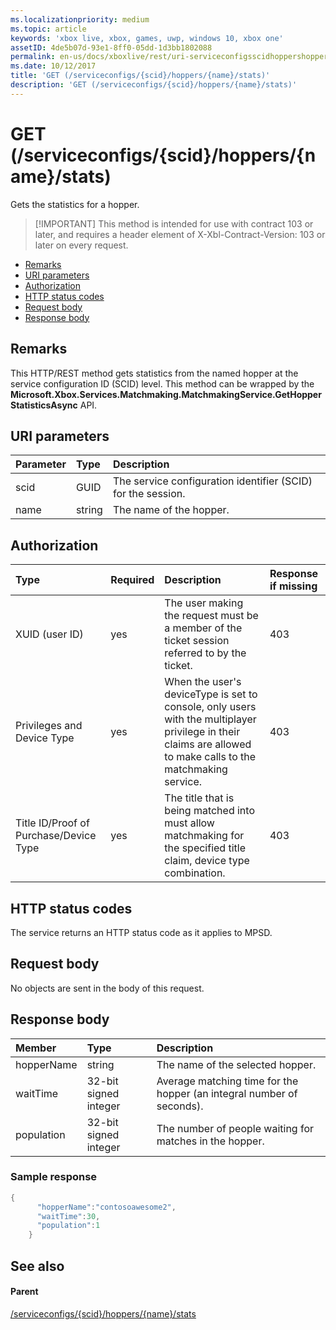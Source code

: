 ```yaml
---
ms.localizationpriority: medium
ms.topic: article
keywords: 'xbox live, xbox, games, uwp, windows 10, xbox one'
assetID: 4de5b07d-93e1-8ff0-05dd-1d3bb1802088
permalink: en-us/docs/xboxlive/rest/uri-serviceconfigsscidhoppershoppernamestatsget.html
ms.date: 10/12/2017
title: 'GET (/serviceconfigs/{scid}/hoppers/{name}/stats)'
description: 'GET (/serviceconfigs/{scid}/hoppers/{name}/stats)'
---
```


# GET \(/serviceconfigs/{scid}/hoppers/{name}/stats\)

Gets the statistics for a hopper.

> \[!IMPORTANT\] This method is intended for use with contract 103 or later, and requires a header element of X-Xbl-Contract-Version: 103 or later on every request.

* [Remarks](get-serviceconfigs-scid-hoppers-name-stats.md#ID4ET)
* [URI parameters](get-serviceconfigs-scid-hoppers-name-stats.md#ID4E5)
* [Authorization](get-serviceconfigs-scid-hoppers-name-stats.md#ID4EJB)
* [HTTP status codes](get-serviceconfigs-scid-hoppers-name-stats.md#ID4E3C)
* [Request body](get-serviceconfigs-scid-hoppers-name-stats.md#ID4EFD)
* [Response body](get-serviceconfigs-scid-hoppers-name-stats.md#ID4EQD)

## Remarks <a id="ID4ET"></a>

This HTTP/REST method gets statistics from the named hopper at the service configuration ID \(SCID\) level. This method can be wrapped by the **Microsoft.Xbox.Services.Matchmaking.MatchmakingService.GetHopperStatisticsAsync** API.  


## URI parameters <a id="ID4E5"></a>

| Parameter | Type | Description |
| :--- | :--- | :--- |
| scid | GUID | The service configuration identifier \(SCID\) for the session. |
| name | string | The name of the hopper. |

## Authorization <a id="ID4EJB"></a>

| Type | Required | Description | Response if missing |
| :--- | :--- | :--- | :--- |
| XUID \(user ID\) | yes | The user making the request must be a member of the ticket session referred to by the ticket. | 403 |
| Privileges and Device Type | yes | When the user's deviceType is set to console, only users with the multiplayer privilege in their claims are allowed to make calls to the matchmaking service. | 403 |
| Title ID/Proof of Purchase/Device Type | yes | The title that is being matched into must allow matchmaking for the specified title claim, device type combination. | 403 |

## HTTP status codes <a id="ID4E3C"></a>

The service returns an HTTP status code as it applies to MPSD.  


## Request body <a id="ID4EFD"></a>

No objects are sent in the body of this request.

## Response body <a id="ID4EQD"></a>

| Member | Type | Description |
| :--- | :--- | :--- |
| hopperName | string | The name of the selected hopper. |
| waitTime | 32-bit signed integer | Average matching time for the hopper \(an integral number of seconds\). |
| population | 32-bit signed integer | The number of people waiting for matches in the hopper. |

### Sample response <a id="ID4E1D"></a>

```cpp
{
      "hopperName":"contosoawesome2",
      "waitTime":30,
      "population":1
    }
```

## See also <a id="ID4EJE"></a>

#### Parent <a id="ID4ELE"></a>

[/serviceconfigs/{scid}/hoppers/{name}/stats](https://github.com/LucienHH/docs-xsapi/tree/8aaeb3d77dec37e3bd2a1d99ea913649665f2490/work-in-progress/matchmaking/uri-serviceconfigsscidhoppershoppernamestats.md)

